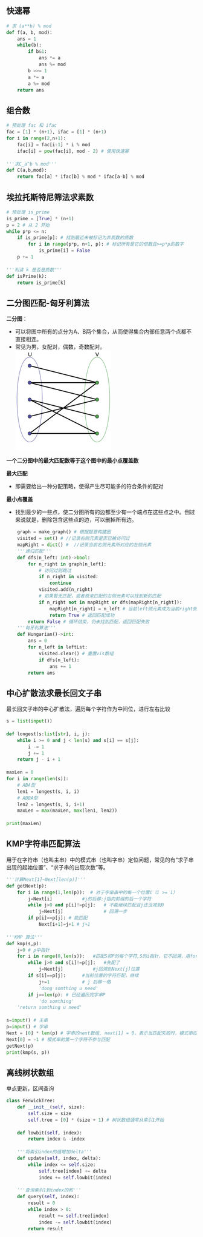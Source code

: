 ## 快速幂

```python
# 求 (a**b) % mod
def f(a, b, mod):
    ans = 1
    while(b):
        if b&1:
            ans *= a
            ans %= mod
        b >>= 1
        a *= a
        a %= mod
    return ans
```

## 组合数

```python
# 预处理 fac 和 ifac
fac = [1] * (n+1), ifac = [1] * (n+1)
for i in range(2,n+1):
    fac[i] = fac[i-1] * i % mod
    ifac[i] = pow(fac[i], mod - 2) # 使用快速幂

'''求C_a^b % mod'''
def C(a,b,mod):
    return fac[a] * ifac[b] % mod * ifac[a-b] % mod
```

## 埃拉托斯特尼筛法求素数

```python
# 预处理 is_prime
is_prime = [True] * (n+1)
p = 2 # 从 2 开始
while p*p <= n:
    if is_prime[p]: # 找到最近未被标记为非质数的质数
        for i in range(p*p, n+1, p): # 标记所有是它的倍数且>=p*p的数字
            is_prime[i] = False
    p += 1

'''判读 k 是否是质数'''
def isPrime(k):
    return is_prime[k]
```

## 二分图匹配-匈牙利算法

**二分图**：

* 可以将图中所有的点分为A、B两个集合，从而使得集合内部任意两个点都不直接相连。
* 常见为男，女配对，偶数，奇数配对。
![图 0](images/7ed7f07f7faecf3f7bf5c4dc673612dfae374c868f53502837676d4b7c4b1973.png)  

**一个二分图中的最大匹配数等于这个图中的最小点覆盖数**

**最大匹配**

* 即需要给出一种分配策略，使得产生尽可能多的符合条件的配对

**最小点覆盖**

* 找到最少的一些点，使二分图所有的边都至少有一个端点在这些点之中。倒过来说就是，删除包含这些点的边，可以删掉所有边。

```python
    graph = make_graph() # 根据题意构建图
    visited = set() # //记录右侧元素是否已被访问过
    mapRight = dict() #  //记录当前右侧元素所对应的左侧元素
    '''递归匹配'''
    def dfs(n_left: int)->bool:
        for n_right in graph[n_left]:
            # 访问过则跳过
            if n_right in visited:
                continue
            visited.add(n_right)
            # 如果暂无匹配，或者原来匹配的左侧元素可以找到新的匹配
            if n_right not in mapRight or dfs(mapRight[n_right]):
                mapRight[n_right] = n_left # 当前left侧元素成为当前right侧元素的新匹配
                return True # 返回匹配成功
        return False # 循环结束，仍未找到匹配，返回匹配失败
    '''匈牙利算法'''
    def Hungarian()->int:
        ans = 0
        for n_left in leftLst:
            visited.clear() # 重置vis数组
            if dfs(n_left):
                ans += 1
        return ans
```

## 中心扩散法求最长回文子串

最长回文子串的中心扩散法，遍历每个字符作为中间位，进行左右比较

```python
s = list(input())

def longest(s:list[str], i, j):
    while i >= 0 and j < len(s) and s[i] == s[j]:
        i -= 1
        j += 1
    return j - i + 1

maxLen = 0
for i in range(len(s)):
    # ABA型
    len1 = longest(s, i, i)
    # ABBA型
    len2 = longest(s, i, i+1)
    maxLen = max(maxLen, max(len1, len2))

print(maxLen)

```

## KMP字符串匹配算法

用于在字符串（也叫主串）中的模式串（也叫字串）定位问题，常见的有“求子串出现的起始位置”、“求子串的出现次数”等。

```python
'''计算Next[1]~Next[len(p)]'''
def getNext(p):         
    for i in range(1,len(p)):  # 对于字串串中的每一个位置i（i >= 1）
        j=Next[i]           #j的后移:j指向前缀的后一个字符
        while j>0 and p[i]!=p[j]:   # 不能继续匹配且j还没减到0
            j=Next[j]               # 回溯一步
        if p[i]==p[j]: # 能匹配
            Next[i+1]=j+1 # j+1

'''KMP 算法'''
def kmp(s,p):
    j=0 # p中指针
    for i in range(0,len(s)):   #匹配S和P的每个字符,S的i指针，它不回溯，用for循环一直往前走。
        while j>0 and s[i]!=p[j]:   #失配了
            j=Next[j]           #j回溯到Next[j]位置
        if s[i]==p[j]:      #当前位置的字符匹配，继续
            j+=1            # j 后移一格
            'dong somthing u need'
        if j==len(p): # 已经遍历完字串P
            'do somthing'
    'return somthing u need'

s=input() # 主串
p=input() # 字串
Next = [0] * len(p) # 字串的next数组, next[1] = 0，表示当匹配失败时，模式串应该回溯到第一个字符。
Next[0] = -1 # 模式串的第一个字符不参与匹配
getNext(p)
print(kmp(s, p))
```

## 离线树状数组

单点更新，区间查询

```python
class FenwickTree:
    def __init__(self, size):
        self.size = size
        self.tree = [0] * (size + 1) # 树状数组通常从索引1开始

    def lowbit(self, index):
        return index & -index

    '''将索引index的值增加delta'''
    def update(self, index, delta):
        while index <= self.size:
            self.tree[index] += delta
            index += self.lowbit(index)

    '''查询索引1到index的和'''
    def query(self, index):
        result = 0
        while index > 0:
            result += self.tree[index]
            index -= self.lowbit(index)
        return result
```